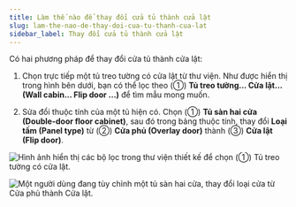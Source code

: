 ```yaml
---
title: Làm thế nào để thay đổi cửa tủ thành cửa lật
slug: lam-the-nao-de-thay-doi-cua-tu-thanh-cua-lat
sidebar_label: Thay đổi cửa tủ thành cửa lật
---
```


Có hai phương pháp để thay đổi cửa tủ thành cửa lật:

1. Chọn trực tiếp một tủ treo tường có cửa lật từ thư viện. Như được hiển thị trong hình bên dưới, bạn có thể lọc theo (①) **Tủ treo tường... Cửa lật... (Wall cabin... Flip door ...)** để tìm mẫu mong muốn.

2. Sửa đổi thuộc tính của một tủ hiện có. Chọn (①) **Tủ sàn hai cửa (Double-door floor cabinet)**, sau đó trong bảng thuộc tính, thay đổi **Loại tấm (Panel type)** từ (②) **Cửa phủ (Overlay door)** thành (③) **Cửa lật (Flip door)**.

![Hình ảnh hiển thị các bộ lọc trong thư viện thiết kế để chọn (①) Tủ treo tường có cửa lật.](https://storage.googleapis.com/jegavn_kb/images/82437d39-b544-419c-b4c8-b0e1e6a1fc7e.png)

![Một người dùng đang tùy chỉnh một tủ sàn hai cửa, thay đổi loại cửa từ Cửa phủ thành Cửa lật.](https://storage.googleapis.com/jegavn_kb/images/0571a9ff-7eb0-4459-a2e3-3898fef4de36.png)